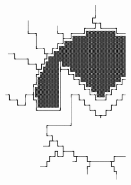 <pre>
<center>
                                                
                                                │                                               
                                                │                    ┏────                      
                                               ┏┛                 ┏──┛                          
                       │                       ┗┳─┓            ┏──┫                             
                       │          │         ┏───┛ ┗─────┓     ┏┛ ┏┛                             
                       ┗──┓       ┗─┓  ┏────┛▓▓▓▓▓▓▓▓▓▓▓┗────┳┛  │                              
                          │         ┣──┛▓▓▓▓▓▓▓▓▓▓▓▓▓▓▓▓▓▓▓▓▓┗──┳┛                              
                          │       ┏─┛▓▓▓▓▓▓▓▓▓▓▓▓▓▓▓▓▓▓▓▓▓▓▓▓▓▓▓┗─┓   ┏─                        
                          ┗──┓  ┏─┛▓▓▓▓▓▓▓▓▓▓▓▓▓▓▓▓▓▓▓▓▓▓▓▓▓▓▓▓▓▓▓┗─┳─┛     │                   
                ──┓          ┗┳─┛▓▓▓▓▓▓▓▓▓▓▓▓▓▓▓▓▓▓▓▓▓▓▓▓▓▓▓▓▓▓▓▓▓▓▓┗─┓     ┣─────              
                  ┗────┓     ┏┛▓▓▓▓▓▓▓▓▓▓▓▓▓▓▓▓▓▓▓▓▓▓▓▓▓▓▓▓▓▓▓▓▓▓▓▓▓▓▓┗┓┏───┛                   
                       ┗──┓ ┏┛▓▓▓▓▓│▓▓▓▓▓▓▓▓▓▓▓▓▓▓▓▓▓▓▓▓▓▓▓▓▓▓▓▓▓│▓▓▓▓▓┗┫                       
                          ┗┳┛▓▓▓▓▓▓┣──┓▓▓▓▓▓▓▓▓▓▓▓▓▓▓▓▓▓▓▓▓▓▓▓┏──┫▓▓▓▓▓▓┗┓                      
                          ┏┛▓▓▓▓▓▓▓│  ┗─┓▓▓▓▓▓▓▓▓▓▓▓▓▓▓▓▓▓▓▓┏─┛  │▓▓▓▓▓▓▓┗┓                     
                          │▓▓▓▓▓▓▓▓│    ┗─┓▓▓▓▓▓▓▓▓▓▓▓▓▓▓▓┏─┛    │▓▓▓▓▓▓▓▓│                     
                         ┏┛▓▓▓▓▓▓▓▓│      ┗─┓▓▓▓▓▓▓▓▓▓▓▓┏─┛      │▓▓▓▓▓▓▓▓┗┓                    
                         │▓▓▓▓▓▓▓▓▓│        ┗─┓▓▓▓▓▓▓▓┏─┛        │▓▓▓▓▓▓▓▓▓│   ┏┓               
               ─┓     ┏──┫▓▓▓▓▓▓▓▓▓│   ┏──┓   ┗─┓▓▓▓┏─┛   ┏──┓   │▓▓▓▓▓▓▓▓▓┣───┛┗────           
                ┗──┓  │  ┗┓▓▓▓▓▓▓▓▓│   │  ┗─┓   ┗───┛   ┏─┛  │   │▓▓▓▓▓▓▓▓┏┛                    
                   ┗──┛   │▓▓▓▓▓▓▓▓│   │    ┗─┓       ┏─┛    │   │▓▓▓▓▓▓▓▓│                     
                          ┗────────┛   │      ┗─┓   ┏─┛      │   ┗────────┛                     
                                       │        ┗─┳─┛        │                                  
                                       │                     │                                  
                              ┏────────┛                     ┗────────┓                         
                              │                                       │                         
                              ┗─┓                                   ┏─┛                         
                               ┏┻─┓                               ┏─┻─┓ ┏──                     
                             ──┛  ┗─┓                           ┏─┫   ┗─┛                       
                                 ┏┓ ┣───┓                   ┏───┛ ┗─┓                           
                               ┏─┛┗─┛   ┗┳───┓         ┏────┻┓      ┗─                          
                              ┏┛        ─┛   ┗┳───────┳┛     ┗┓                                 
                            ──┛              ┏┛       ┗┓      ┗┓                                
                                             │         ┗┓      ┗──                              
                                                        │                                       


</center>
</pre> 

